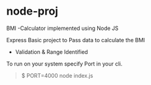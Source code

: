 # node-proj
BMI -Calculator implemented using Node JS

Express Basic project to Pass data
to calculate the BMI 
- Validation & Range Identified

To run on your system
specify Port in your cli.
>$ PORT=4000 node index.js
